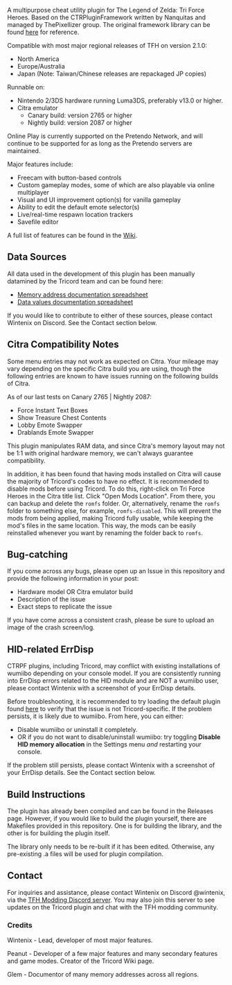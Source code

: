 A multipurpose cheat utility plugin for The Legend of Zelda: Tri Force Heroes. Based on the CTRPluginFramework written by Nanquitas and managed by ThePixellizer group. The original framework library can be found [here](https://gitlab.com/thepixellizeross/ctrpluginframework/-/tree/develop/Library?ref_type=heads) for reference.

Compatible with most major regional releases of TFH on version 2.1.0:
- North America
- Europe/Australia
- Japan (Note: Taiwan/Chinese releases are repackaged JP copies)

Runnable on:
- Nintendo 2/3DS hardware running Luma3DS, preferably v13.0 or higher.
- Citra emulator 
  - Canary build: version 2765 or higher
  - Nightly build: version 2087 or higher

Online Play is currently supported on the Pretendo Network, and will continue to be supported for as long as the Pretendo servers are maintained.

Major features include:
- Freecam with button-based controls
- Custom gameplay modes, some of which are also playable via online multiplayer
- Visual and UI improvement option(s) for vanilla gameplay
- Ability to edit the default emote selector(s)
- Live/real-time respawn location trackers
- Savefile editor

A full list of features can be found in the [Wiki](https://github.com/IcefirePhoenix/Tricord_3DS_Plugin/wiki).

## Data Sources
All data used in the development of this plugin has been manually datamined by the Tricord team and can be found here:
- [Memory address documentation spreadsheet](https://docs.google.com/spreadsheets/d/1gg5JByPV6ilyAlF44R_v7AukZ8DQncjPCiPDLiAWxiI/edit?usp=sharing)
- [Data values documentation spreadsheet](https://docs.google.com/spreadsheets/d/1GXdPX1AcOjoOjx7bS8-YmCEngs5gXZHqlwXEymGrk80/edit?usp=sharing)

If you would like to contribute to either of these sources, please contact Wintenix on Discord. See the Contact section below.

## Citra Compatibility Notes
Some menu entries may not work as expected on Citra. Your mileage may vary depending on the specific Citra build you are using, though the following entries are known to have issues running on the following builds of Citra. 

As of our last tests on Canary 2765 | Nightly 2087:
- Force Instant Text Boxes
- Show Treasure Chest Contents
- Lobby Emote Swapper
- Drablands Emote Swapper

This plugin manipulates RAM data, and since Citra's memory layout may not be 1:1 with original hardware memory, we can't always guarantee compatibility.

In addition, it has been found that having mods installed on Citra will cause the majority of Tricord's codes to have no effect. It is recommended to disable mods before using Tricord. To do this, right-click on Tri Force Heroes in the Citra title list. Click "Open Mods Location". From there, you can backup and delete the `romfs` folder. Or, alternatively, rename the `romfs` folder to something else, for example, `romfs-disabled`. This will prevent the mods from being applied, making Tricord fully usable, while keeping the mod's files in the same location. This way, the mods can be easily reinstalled whenever you want by renaming the folder back to `romfs`.

## Bug-catching 
If you come across any bugs, please open up an Issue in this repository and provide the following information in your post:
- Hardware model OR Citra emulator build
- Description of the issue
- Exact steps to replicate the issue

If you have come across a consistent crash, please be sure to upload an image of the crash screen/log.

## HID-related ErrDisp
CTRPF plugins, including Tricord, may conflict with existing installations of wumiibo depending on your console model. If you are consistently running into ErrDisp errors related to the HID module and are NOT a wumiibo user, please contact Wintenix with a screenshot of your ErrDisp details. 

Before troubleshooting, it is recommended to try loading the default plugin found [here](https://github.com/PabloMK7/CTRPluginFramework-BlankTemplate/releases/tag/v0.7.4) to verify that the issue is not Tricord-specific. If the problem persists, it is likely due to wumiibo. From here, you can either:

- Disable wumiibo or uninstall it completely.
- OR if you do not want to disable/uninstall wumiibo: try toggling **Disable HID memory allocation** in the Settings menu *and* restarting your console.

If the problem still persists, please contact Wintenix with a screenshot of your ErrDisp details. See the Contact section below.

## Build Instructions
The plugin has already been compiled and can be found in the Releases page. However, if you would like to build the plugin yourself, there are Makefiles provided in this repository. One is for building the library, and the other is for building the plugin itself. 

The library only needs to be re-built if it has been edited. Otherwise, any pre-existing .a files will be used for plugin compilation.

## Contact
For inquiries and assistance, please contact Wintenix on Discord @wintenix, via the [TFH Modding Discord server](https://discord.gg/P6csr4jc5U). You may also join this server to see updates on the Tricord plugin and chat with the TFH modding community.

### Credits
Wintenix - Lead, developer of most major features.

Peanut - Developer of a few major features and many secondary features and game modes. Creator of the Tricord Wiki page.

Glem - Documentor of many memory addresses across all regions.
